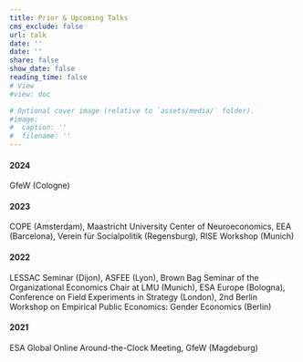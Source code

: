 ```yaml
---
title: Prior & Upcoming Talks
cms_exclude: false
url: talk
date: ''
date: ''
share: false
show_date: false
reading_time: false
# View
#view: doc

# Optional cover image (relative to `assets/media/` folder).
#image:
#  caption: ''
#  filename: ''
---
```



#### 2024
GfeW (Cologne)
#### 2023
COPE (Amsterdam), Maastricht University Center of Neuroeconomics, EEA
(Barcelona), Verein für Socialpolitik (Regensburg), RISE Workshop (Munich)
#### 2022
LESSAC Seminar (Dijon), ASFEE (Lyon), Brown Bag Seminar of the Organizational
Economics Chair at LMU (Munich), ESA Europe (Bologna), Conference on
Field Experiments in Strategy (London), 2nd Berlin Workshop on Empirical Public
Economics: Gender Economics (Berlin)
#### 2021
ESA Global Online Around-the-Clock Meeting, GfeW (Magdeburg)